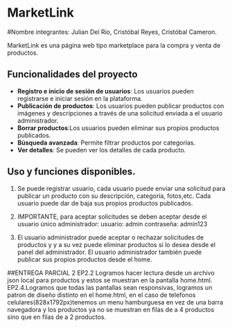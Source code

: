 # MarketLink
#Nombre integrantes: Julian Del Rio, Cristóbal Reyes, Cristóbal Cameron.

MarketLink es una página web tipo marketplace para la compra y venta de productos. 

## Funcionalidades del proyecto 
- **Registro e inicio de sesión de usuarios**: Los usuarios pueden registrarse e iniciar sesión en la plataforma.
- **Publicación de productos**: Los usuarios pueden publicar productos con imágenes y descripciones a través de una solicitud enviada a el usuario administrador.
- **Borrar productos**:Los usuarios pueden eliminar sus propios productos publicados. 
- **Búsqueda avanzada**: Permite filtrar productos por categorías.
- **Ver detalles**: Se pueden ver los detalles de cada producto.




## Uso y funciones disponibles.
1. Se puede registrar usuario, cada usuario puede enviar una solicitud para publicar un producto con su descripción, categoría, fotos,etc. Cada usuario puede dar de baja sus propios productos publicados.

2. IMPORTANTE, para aceptar solicitudes se deben aceptar desde el usuario único administrador:
usuario: admin
contraseña: admin123

3. El usuario administrador puede aceptar o rechazar solicitudes de productos y  y a su vez puede eliminar productos si lo desea desde el panel del administrador. El usuario administrador también puede publicar sus propios productos desde el home.

##ENTREGA PARCIAL 2
EP2.2 Logramos hacer lectura desde un archivo json local para productos y estos se muestran en la pantalla home.html.
EP2.4.Logramos que todas las pantallas sean responsivas, logramos un patron de diseño distinto en el home.html, en el caso de telefonos celulares(828x1792px)tenemos un menu hamburguesa en vez de una barra navegadora y los productos ya no se muestran en filas de a 4 productos sino que en filas de a 2 productos.